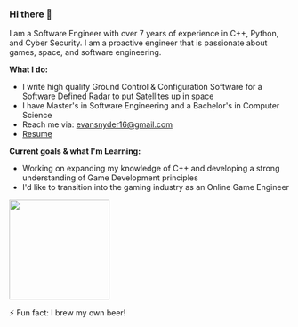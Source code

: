 ### Hi there 👋

I am a Software Engineer with over 7 years of experience in C++, Python, and Cyber Security. I am a proactive engineer that is
passionate about games, space, and software engineering.



**What I do:**
- I write high quality Ground Control & Configuration Software for a Software Defined Radar to put Satellites up in space
- I have Master's in Software Engineering and a Bachelor's in Computer Science
- Reach me via: [evansnyder16@gmail.com](mailto:evansnyder16@gmail.com)
- [Resume](https://github.com/evandsnyder/evandsnyder/files/9839168/Snyder_Resume_10OCT22R2.pdf)


**Current goals & what I'm Learning:**
- Working on expanding my knowledge of C++ and developing a strong understanding of Game Development principles
- I'd like to transition into the gaming industry as an Online Game Engineer

<img height="180em" src="https://github-readme-stats.vercel.app/api?username=evandsnyder&show_icons=true&hide_border=true&&count_private=true&include_all_commits=true" />


⚡ Fun fact: I brew my own beer!
<!--

<img height="180em" src="https://github-readme-stats.vercel.app/api?username=evandsnyder&show_icons=true&hide_border=true&&count_private=true&include_all_commits=true" />
**evandsnyder/evandsnyder** is a ✨ _special_ ✨ repository because its `README.md` (this file) appears on your GitHub profile.




Here are some ideas to get you started:

- 🔭 I’m currently working on ...
- 🌱 I’m currently learning ...
- 👯 I’m looking to collaborate on ...
- 🤔 I’m looking for help with ...
- 💬 Ask me about ...
- 📫 How to reach me: ...
- 😄 Pronouns: ...
- ⚡ Fun fact: ...
-->
